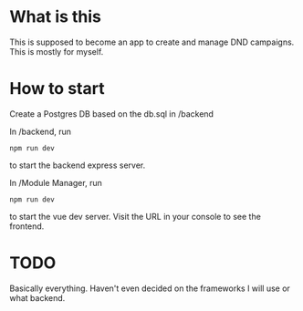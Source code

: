 # What is this

This is supposed to become an app to create and manage DND campaigns. This is mostly for myself.

# How to start

Create a Postgres DB based on the db.sql in /backend

In /backend, run

```
npm run dev
```

to start the backend express server. 

In /Module Manager, run

```
npm run dev
```

to start the vue dev server. Visit the URL in your console to see the frontend.

# TODO

Basically everything. Haven't even decided on the frameworks I will use or what backend.
